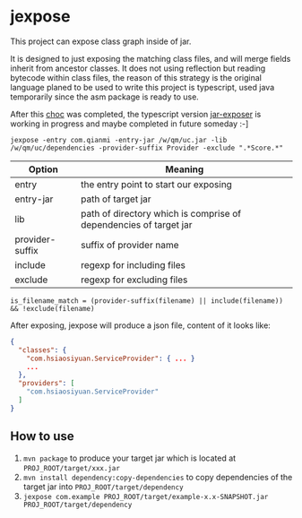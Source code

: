 # jexpose

This project can expose class graph inside of jar. 

It is designed to just exposing the matching class files, and will merge fields inherit from ancestor classes. 
It does not using reflection but reading bytecode within class files, the reason of this strategy is the original language 
planed to be used to write this project is typescript, used java temporarily since the asm package is ready to use. 

After this [choc](https://github.com/hsiaosiyuan0/choc) was completed, the typescript version [jar-exposer](https://github.com/hsiaosiyuan0/jar-exposer) 
is working in progress and maybe completed in future someday :-]

```
jexpose -entry com.qianmi -entry-jar /w/qm/uc.jar -lib /w/qm/uc/dependencies -provider-suffix Provider -exclude ".*Score.*"
```

Option | Meaning
-------|--------
entry| the entry point to start our exposing
entry-jar | path of target jar
lib| path of directory which is comprise of dependencies of target jar
provider-suffix| suffix of provider name
include | regexp for including files
exclude | regexp for excluding files

```
is_filename_match = (provider-suffix(filename) || include(filename)) && !exclude(filename)
```

After exposing, jexpose will produce a json file, content of it looks like:

```json
{
  "classes": {
    "com.hsiaosiyuan.ServiceProvider": { ... }
    ...
  },
  "providers": [
    "com.hsiaosiyuan.ServiceProvider"
  ]
}
```

## How to use

1. `mvn package` to produce your target jar which is located at `PROJ_ROOT/target/xxx.jar`
2. `mvn install dependency:copy-dependencies` to copy dependencies of the target jar into `PROJ_ROOT/target/dependency`
3. `jexpose com.example PROJ_ROOT/target/example-x.x-SNAPSHOT.jar PROJ_ROOT/target/dependency`
